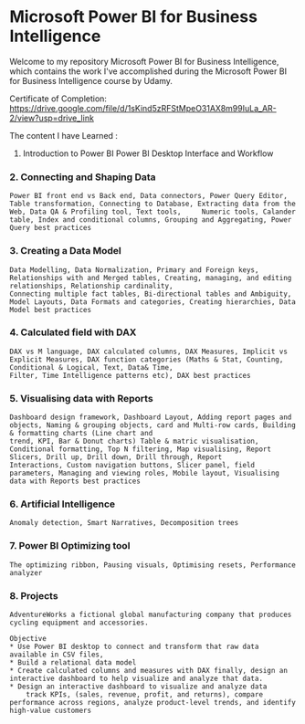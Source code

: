 # Microsoft Power BI for Business Intelligence
Welcome to my repository Microsoft Power BI for Business Intelligence, which contains the work I've accomplished during the Microsoft Power BI for Business Intelligence course by Udamy. 

Certificate of Completion: 
https://drive.google.com/file/d/1sKind5zRFStMpeO31AX8m99IuLa_AR-2/view?usp=drive_link

The content I have Learned :
1.	 Introduction to Power BI
    Power BI Desktop Interface and Workflow
### 2.	Connecting and Shaping Data
    Power BI front end vs Back end, Data connectors, Power Query Editor, Table transformation, Connecting to Database, Extracting data from the Web, Data QA & Profiling tool, Text tools,     Numeric tools, Calander table, Index and conditional columns, Grouping and Aggregating, Power Query best practices
### 3.	Creating a Data Model
    Data Modelling, Data Normalization, Primary and Foreign keys, Relationships with and Merged tables, Creating, managing, and editing relationships, Relationship cardinality,       
    Connecting multiple fact tables, Bi-directional tables and Ambiguity, Model Layouts, Data Formats and categories, Creating hierarchies, Data Model best practices
### 4.	Calculated field with DAX
    DAX vs M language, DAX calculated columns, DAX Measures, Implicit vs Explicit Measures, DAX function categories (Maths & Stat, Counting, Conditional & Logical, Text, Data& Time, 
    Filter, Time Intelligence patterns etc), DAX best practices
### 5.	Visualising data with Reports
    Dashboard design framework, Dashboard Layout, Adding report pages and objects, Naming & grouping objects, card and Multi-row cards, Building & formatting charts (Line chart and 
    trend, KPI, Bar & Donut charts) Table & matric visualisation, Conditional formatting, Top N filtering, Map visualising, Report Slicers, Drill up, Drill down, Drill through, Report 
    Interactions, Custom navigation buttons, Slicer panel, field parameters, Managing and viewing roles, Mobile layout, Visualising data with Reports best practices
### 6.	Artificial Intelligence
    Anomaly detection, Smart Narratives, Decomposition trees
### 7.	Power BI Optimizing tool
    The optimizing ribbon, Pausing visuals, Optimising resets, Performance analyzer 
### 8.	Projects
    AdventureWorks a fictional global manufacturing company that produces cycling equipment and accessories.
    
    Objective
    * Use Power BI desktop to connect and transform that raw data available in CSV files,
    * Build a relational data model
    * Create calculated columns and measures with DAX finally, design an interactive dashboard to help visualize and analyze that data.
    * Design an interactive dashboard to visualize and analyze data 
        track KPIs, (sales, revenue, profit, and returns), compare performance across regions, analyze product-level trends, and identify high-value customers

